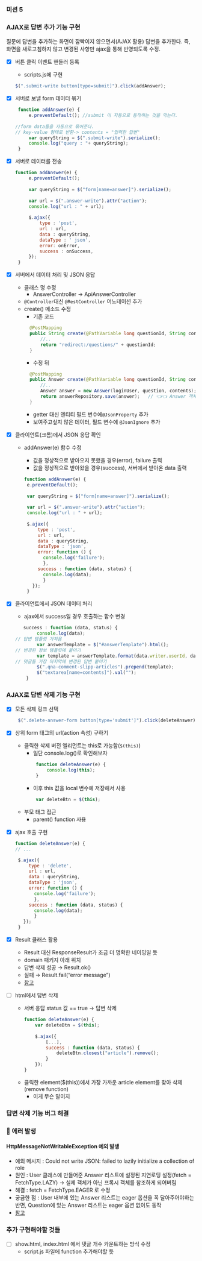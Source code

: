 ### 미션 5

 
### AJAX로 답변 추가 기능 구현
질문에 답변을 추가하는 화면이 깜빡이지 않으면서(AJAX 활용) 답변을 추가한다. 즉, 화면을 새로고침하지 않고 변경된 사항만 ajax을 통해 반영되도록 수정.

- [X] 버튼 클릭 이벤트 핸들러 등록 
  - scripts.js에 구현
   ```javascript
   $(".submit-write button[type=submit]").click(addAnswer);
   ```
- [X] 서버로 보낼 form 데이터 묶기
   ```javascript
    function addAnswer(e) {
        e.preventDefault(); //submit 이 자동으로 동작하는 것을 막는다.
    
  //form data들을 자동으로 묶어준다.
  // key-value 형태로 반환-> contents = "입력한 답변"
        var queryString = $(".submit-write").serialize(); 
        console.log("query : "+ queryString);
    }
   ```
- [X] 서버로 데이터를 전송
   ```javascript
   function addAnswer(e) {
        e.preventDefault();
        
        var queryString = $("form[name=answer]").serialize();
    
        var url = $(".answer-write").attr("action");
        console.log("url : " + url);
        
        $.ajax({
            type : 'post',
            url : url,
            data : queryString,
            dataType : ' json',
            error: onError,
            success : onSuccess,
        });
    }
   ```
- [X] 서버에서 데이터 처리 및 JSON 응답
   - 클래스 명 수정 
      - AnswerController → ApiAnswerController
    - `@Controller`대신 `@RestController` 어노테이션 추가
    - create() 메소드 수정 
      - 기존 코드
      ```java
        @PostMapping
        public String create(@PathVariable long questionId, String contents, HttpSession session) {
            //.. 
            return "redirect:/questions/" + questionId;       
        }
      ```
      - 수정 뒤
      ```java
        @PostMapping
        public Answer create(@PathVariable long questionId, String contents, HttpSession session) {
            //.. 
            Answer answer = new Answer(loginUser, question, contents);
            return answerRepository.save(answer);   // 👈👈 Answer 객체를 그대로 리턴
        }
      ```
      - getter 대신 엔티티 필드 변수에`@JsonProperty` 추가
      - 보여주고싶지 않은 데이터, 필드 변수에  `@JsonIgnore` 추가
- [X] 클라이언트(크롬)에서 JSON 응답 확인
   - addAnswer(e) 함수 수정
     - 값을 정상적으로 받아오지 못했을 경우(error), failure 출력
     - 값을 정상적으로 받아왔을 경우(success), 서버에서 받아온 data 출력
    
     ```javascript
     function addAnswer(e) {
      e.preventDefault();
    
      var queryString = $("form[name=answer]").serialize();
    
      var url = $(".answer-write").attr("action");
      console.log("url : " + url);
    
      $.ajax({
          type : 'post',
          url : url,
          data : queryString,
          dataType : 'json',
          error: function () {
            console.log('failure');
            },
          success : function (data, status) {
            console.log(data);
            }
        });
      }
     ```
     
- [X] 클라이언트에서 JSON 데이터 처리
    - ajax에서 success일 경우 호출하는 함수 변경
    ```javascript
       success : function (data, status) {
            console.log(data);
  // 답변 템플릿 가져옴
            var answerTemplate = $("#answerTemplate").html();
  // 변경된 정보 템플릿에 붙이기
            var template = answerTemplate.format(data.writer.userId, data.formattedCreateDate, data.contents, data.question.id, data.id);
  // 댓글들 가장 마지막에 변경된 답변 붙이기
            $(".qna-comment-slipp-articles").prepend(template);            
            $("textarea[name=contents]").val("");
        }
    ```

### AJAX로 답변 삭제 기능 구현
- [X] 모든 삭제 링크 선택
   ```javascript
    $(".delete-answer-form button[type='submit']").click(deleteAnswer);
   ```

- [X] 상위 form 태그의 url(action 속성) 구하기
   - 클릭한 삭제 버전 엘리먼트는 this로 가능함(`$(this)`)
     - 일단 console.log()로 확인해보자
       ```javascript
        function deleteAnswer(e) {
            console.log(this);
        }
       ```
     - 이후 this 값을 local 변수에 저장해서 사용
       ```javascript
        var deleteBtn = $(this);
       ```
   - 부모 태그 접근
     - parent() function 사용
    
- [X] ajax 호출 구현
     ```javascript
     function deleteAnswer(e) {
     // ...
    
      $.ajax({
          type : 'delete',
          url : url,
          data : queryString,
          dataType : 'json',
          error: function () {
            console.log('failure');
            },
          success : function (data, status) {
            console.log(data);
            }
        });
      }
     ```
- [X] Result 클래스 활용
  - Result 대신 ResponseResult가 조금 더 명확한 네이밍일 듯
  - domain 패키지 아래 위치
  - 답변 삭제 성공 → Result.ok()
  - 실패 → Result.fail(“error message”)
  - [참고](https://www.youtube.com/watch?v=g-nsT3NRK2o)
    
- [ ] html에서 답변 삭제
  - 서버 응답 status 값 == true → 답변 삭제
    ```javascript
    function deleteAnswer(e) {
        var deleteBtn = $(this);
        
        $.ajax({
            [...],
            success : function (data, status) {            
                deleteBtn.closest("article").remove();
            }
        });
    }
    ```
   - 클릭한 element($(this))에서 가장 가까운 article element를 찾아 삭제(remove function)
     - 이게 무슨 말이지
    
### 답변 삭제 기능 버그 해결


### 🚨 에러 발생

#### HttpMessageNotWritableException 예외 발생
  - 예외 메시지 : Could not write JSON: failed to lazily initialize a collection of role
  - 원인 : User 클래스에 만들어준 Answer 리스트에 설정된 지연로딩 설정(fetch = FetchType.LAZY) 
      → 실제 객체가 아닌 프록시 객체를 참조하게 되어버림
  - 해결 : fetch = FetchType.EAGER 로 수정
  - 궁금한 점 : User 내부에 있는 Answer 리스트는 eager 옵션을 꼭 달아주어야하는 반면, Question에 있는 Answer 리스트는 eager 옵션 없이도 동작
  - [참고](https://stackoverflow.com/questions/42089966/could-not-write-content-failed-to-lazily-initialize-a-collection-of-role)


### 추가 구현해야할 것들
- [ ] show.html, index.html 에서 댓글 개수 카운트하는 방식 수정
    - script.js 파일에 function 추가해야할 듯
